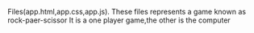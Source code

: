  Files(app.html,app.css,app.js).
 These files represents a game known as rock-paer-scissor
 It is a one player game,the other is the computer

